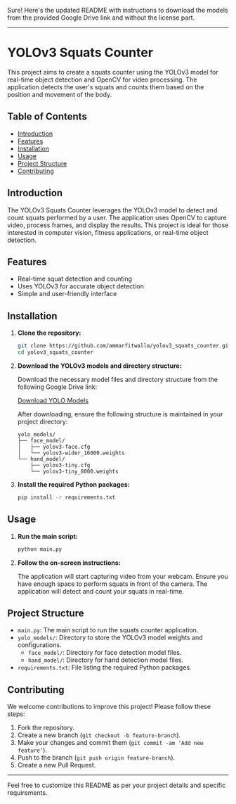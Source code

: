 Sure! Here's the updated README with instructions to download the models from the provided Google Drive link and without the license part.

---

# YOLOv3 Squats Counter

This project aims to create a squats counter using the YOLOv3 model for real-time object detection and OpenCV for video processing. The application detects the user's squats and counts them based on the position and movement of the body.

## Table of Contents

- [Introduction](#introduction)
- [Features](#features)
- [Installation](#installation)
- [Usage](#usage)
- [Project Structure](#project-structure)
- [Contributing](#contributing)

## Introduction

The YOLOv3 Squats Counter leverages the YOLOv3 model to detect and count squats performed by a user. The application uses OpenCV to capture video, process frames, and display the results. This project is ideal for those interested in computer vision, fitness applications, or real-time object detection.

## Features

- Real-time squat detection and counting
- Uses YOLOv3 for accurate object detection
- Simple and user-friendly interface

## Installation

1. **Clone the repository:**

    ```bash
    git clone https://github.com/ammarfitwalla/yolov3_squats_counter.git
    cd yolov3_squats_counter
    ```

2. **Download the YOLOv3 models and directory structure:**

    Download the necessary model files and directory structure from the following Google Drive link:

    [Download YOLO Models](https://drive.google.com/drive/folders/1pjyX2TGglypkEijmC6d7zZdnvvt92GhT?usp=sharing)

    After downloading, ensure the following structure is maintained in your project directory:

    ```
    yolo_models/
    ├── face_model/
    │   ├── yolov3-face.cfg
    │   └── yolov3-wider_16000.weights
    └── hand_model/
        ├── yolov3-tiny.cfg
        └── yolov3-tiny_8000.weights
    ```

3. **Install the required Python packages:**

    ```bash
    pip install -r requirements.txt
    ```

## Usage

1. **Run the main script:**

    ```bash
    python main.py
    ```

2. **Follow the on-screen instructions:**

    The application will start capturing video from your webcam. Ensure you have enough space to perform squats in front of the camera. The application will detect and count your squats in real-time.

## Project Structure

- `main.py`: The main script to run the squats counter application.
- `yolo_models/`: Directory to store the YOLOv3 model weights and configurations.
  - `face_model/`: Directory for face detection model files.
  - `hand_model/`: Directory for hand detection model files.
- `requirements.txt`: File listing the required Python packages.

## Contributing

We welcome contributions to improve this project! Please follow these steps:

1. Fork the repository.
2. Create a new branch (`git checkout -b feature-branch`).
3. Make your changes and commit them (`git commit -am 'Add new feature'`).
4. Push to the branch (`git push origin feature-branch`).
5. Create a new Pull Request.

---

Feel free to customize this README as per your project details and specific requirements.
